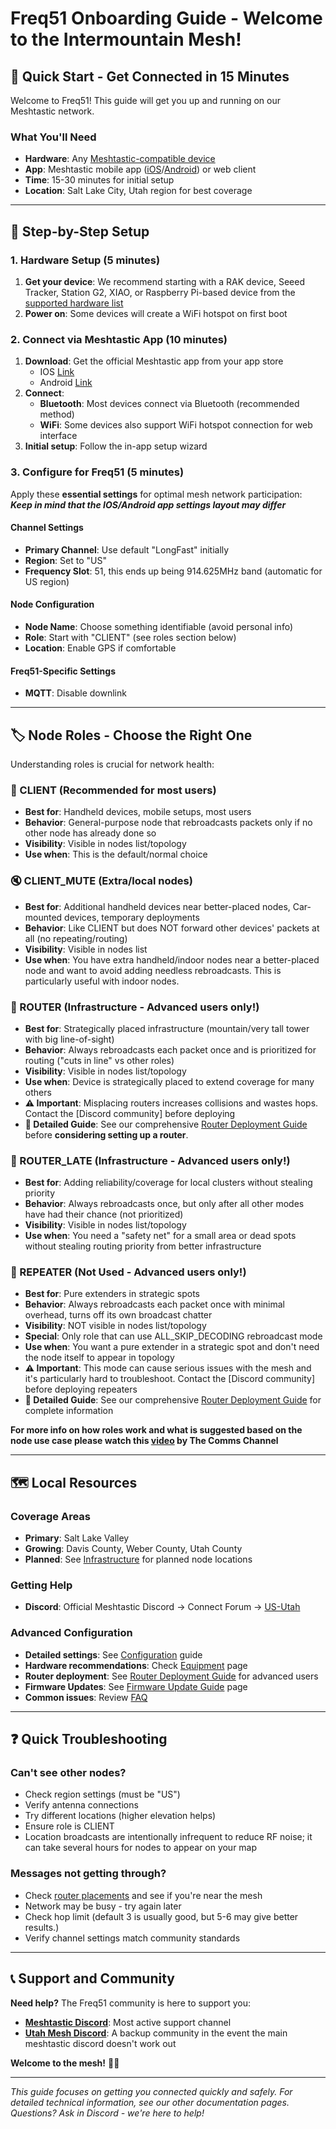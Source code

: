 # Freq51 Onboarding Guide - Welcome to the Intermountain Mesh!

## 🎯 Quick Start - Get Connected in 15 Minutes

Welcome to Freq51! This guide will get you up and running on our Meshtastic network.

### What You'll Need

- **Hardware**: Any [Meshtastic-compatible device](https://meshtastic.org/docs/hardware/devices/)
- **App**: Meshtastic mobile app ([iOS](https://apple.co/3Auysep)/[Android](https://play.google.com/store/apps/details?id=com.geeksville.mesh)) or web client
- **Time**: 15-30 minutes for initial setup
- **Location**: Salt Lake City, Utah region for best coverage

---

## 📱 Step-by-Step Setup

### 1. Hardware Setup (5 minutes)

1. **Get your device**: We recommend starting with a RAK device, Seeed Tracker, Station G2, XIAO, or Raspberry Pi-based device from the [supported hardware list](https://meshtastic.org/docs/hardware/devices/)
2. **Power on**: Some devices will create a WiFi hotspot on first boot

### 2. Connect via Meshtastic App (10 minutes)

1. **Download**: Get the official Meshtastic app from your app store
   - IOS [Link](https://apple.co/3Auysep)
   - Android [Link](https://play.google.com/store/apps/details?id=com.geeksville.mesh)
2. **Connect**: 
   - **Bluetooth**: Most devices connect via Bluetooth (recommended method)
   - **WiFi**: Some devices also support WiFi hotspot connection for web interface
3. **Initial setup**: Follow the in-app setup wizard

### 3. Configure for Freq51 (5 minutes)

Apply these **essential settings** for optimal mesh network participation:
***Keep in mind that the IOS/Android app settings layout may differ***

#### Channel Settings
- **Primary Channel**: Use default "LongFast" initially
- **Region**: Set to "US"
- **Frequency Slot**: 51, this ends up being 914.625MHz band (automatic for US region)

#### Node Configuration
- **Node Name**: Choose something identifiable (avoid personal info)
- **Role**: Start with "CLIENT" (see roles section below)
- **Location**: Enable GPS if comfortable

#### Freq51-Specific Settings
- **MQTT**: Disable downlink 


---

## 🏷️ Node Roles - Choose the Right One

Understanding roles is crucial for network health:

### 👤 CLIENT (Recommended for most users)
- **Best for**: Handheld devices, mobile setups, most users
- **Behavior**: General-purpose node that rebroadcasts packets only if no other node has already done so
- **Visibility**: Visible in nodes list/topology
- **Use when**: This is the default/normal choice

### 🔇 CLIENT_MUTE (Extra/local nodes)
- **Best for**: Additional handheld devices near better-placed nodes, Car-mounted devices, temporary deployments
- **Behavior**: Like CLIENT but does NOT forward other devices' packets at all (no repeating/routing)
- **Visibility**: Visible in nodes list
- **Use when**: You have extra handheld/indoor nodes near a better-placed node and want to avoid adding needless rebroadcasts. This is particularly useful with indoor nodes.

### 🔄 ROUTER (Infrastructure - Advanced users only!)
- **Best for**: Strategically placed infrastructure (mountain/very tall tower with big line-of-sight)
- **Behavior**: Always rebroadcasts each packet once and is prioritized for routing ("cuts in line" vs other roles)
- **Visibility**: Visible in nodes list/topology
- **Use when**: Device is strategically placed to extend coverage for many others
- **⚠️ Important**: Misplacing routers increases collisions and wastes hops. Contact the [Discord community] before deploying
- **📖 Detailed Guide**: See our comprehensive [Router Deployment Guide](advanced-configuration/router-deployment.md) before **considering setting up a router**.

### 🔄 ROUTER_LATE (Infrastructure - Advanced users only!)
- **Best for**: Adding reliability/coverage for local clusters without stealing priority
- **Behavior**: Always rebroadcasts once, but only after all other modes have had their chance (not prioritized)
- **Visibility**: Visible in nodes list/topology
- **Use when**: You need a "safety net" for a small area or dead spots without stealing routing priority from better infrastructure

### 🚫 REPEATER (**Not Used** - Advanced users only!)
- **Best for**: Pure extenders in strategic spots
- **Behavior**: Always rebroadcasts each packet once with minimal overhead, turns off its own broadcast chatter
- **Visibility**: NOT visible in nodes list/topology
- **Special**: Only role that can use ALL_SKIP_DECODING rebroadcast mode
- **Use when**: You want a pure extender in a strategic spot and don't need the node itself to appear in topology
- **⚠️ Important**: This mode can cause serious issues with the mesh and it's particularly hard to troubleshoot. Contact the [Discord community] before deploying repeaters
- **📖 Detailed Guide**: See our comprehensive [Router Deployment Guide](advanced-configuration/router-deployment.md) for complete information

**For more info on how roles work and what is suggested based on the node use case please watch this [video](https://www.youtube.com/watch?v=htjwtnjQkkE) by The Comms Channel**

---

## 🗺️ Local Resources

### Coverage Areas
- **Primary**: Salt Lake Valley
- **Growing**: Davis County, Weber County, Utah County
- **Planned**: See [Infrastructure](infrastructure.md) for planned node locations

### Getting Help
- **Discord**: Official Meshtastic Discord → Connect Forum → [US-Utah](https://discord.com/channels/867578229534359593/1197577977781821541)

### Advanced Configuration
- **Detailed settings**: See [Configuration](config.md) guide
- **Hardware recommendations**: Check [Equipment](equipment.md) page
- **Router deployment**: See [Router Deployment Guide](advanced-configuration/router-deployment.md) for advanced users
- **Firmware Updates**: See [Firmware Update Guide](advanced-configuration/firmware-updates.md) page
- **Common issues**: Review [FAQ](faq.md)

---

## ❓ Quick Troubleshooting

### Can't see other nodes?
- Check region settings (must be "US")
- Verify antenna connections
- Try different locations (higher elevation helps)
- Ensure role is CLIENT
 - Location broadcasts are intentionally infrequent to reduce RF noise; it can take several hours for nodes to appear on your map

### Messages not getting through?
- Check [router placements](infrastructure.md) and see if you're near the mesh
- Network may be busy - try again later
- Check hop limit (default 3 is usually good, but 5-6 may give better results.)
- Verify channel settings match community standards

---

## 📞 Support and Community

**Need help?** The Freq51 community is here to support you:

- **[Meshtastic Discord](https://github.com/meshtastic)**: Most active support channel
- **[Utah Mesh Discord](https://discord.com/channels/867578229534359593/1197577977781821541)**: A backup community in the event the main meshtastic discord doesn't work out

**Welcome to the mesh!** 📡✨

---

*This guide focuses on getting you connected quickly and safely. For detailed technical information, see our other documentation pages. Questions? Ask in Discord - we're here to help!*
